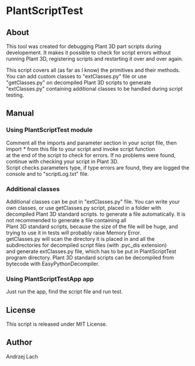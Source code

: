 # PlantScriptTest  

## About  
This tool was created for debugging Plant 3D part scripts during developement. It makes it possible to check for script errors without  
running Plant 3D, registering scripts and restarting it over and over again.  

This script covers all (as far as I know) the primitives and their methods. You can add custom classes to "extClasses.py" file or use  
"getClasses.py" on decompiled Plant 3D scripts to generate "extClasses.py" containing additional classes to be handled during script  
testing.  

## Manual  
### Using PlantScriptTest module  
Comment all the imports and parameter section in your script file, then import * from this file to your script and invoke script function    
at the end of the script to check for errors. If no problems were found, continue with checking your script in Plant 3D.  
Script checks parameters type, if type errors are found, they are logged the console and to "scriptLog.txt" file.  
### Additional classes  
Additional classes can be put in "extClasses.py" file. You can write your own classes, or use getClasses.py script, placed in a folder
with decompiled Plant 3D standard scripts. to generate a file automatically. It is not recommended to generate a file containing all  
Plant 3D standard scripts, because the size of the file will be huge, and trying to use it in tests will probably raise Memory Error.  
getClasses.py will scan the directory it is placed in and all the subdirectories for decompiled script files (with .pyc_dis extension)  
and generate extClasses.py file, which has to be put in PlantScriptTest program directory.
Plant 3D standard scripts can be decompiled from bytecode with EasyPythonDecompiler.

### Using PlantScriptTestApp app  
Just run the app, find the script file and run test.  

## License  
This script is released under MIT License.  

## Author  
Andrzej Lach